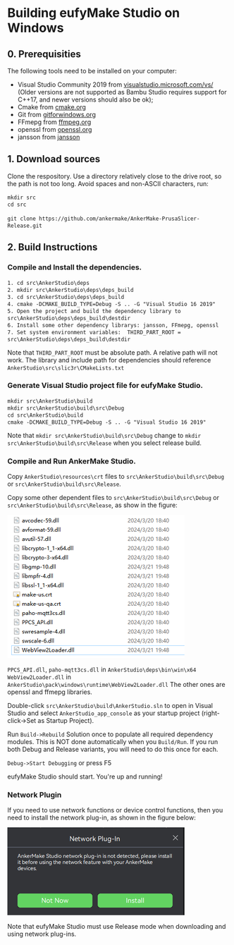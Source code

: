 # Building eufyMake Studio on Windows


## 0. Prerequisities

The following tools need to be installed on your computer:
- Visual Studio Community 2019 from [visualstudio.microsoft.com/vs/](https://visualstudio.microsoft.com/zh-hans/vs/) (Older versions are not supported as Bambu Studio requires support for C++17, and newer versions should also be ok);
- Cmake from [cmake.org](https://cmake.org/download/)
- Git from [gitforwindows.org](https://gitforwindows.org/)
- FFmepg from [ffmpeg.org](https://ffmpeg.org/)
- openssl from [openssl.org](https://www.openssl.org/)
- jansson from [jansson](https://jansson.readthedocs.io/en/2.13/index.html)


## 1. Download sources

Clone the respository. Use a directory relatively close to the drive root, so the path is not too long. Avoid spaces and non-ASCII characters, run:
```
mkdir src
cd src

git clone https://github.com/ankermake/AnkerMake-PrusaSlicer-Release.git
```


## 2. Build Instructions

### Compile and Install the dependencies.


	1. cd src\AnkerStudio\deps
	2. mkdir src\AnkerStudio\deps\deps_build
	3. cd src\AnkerStudio\deps\deps_build
	4. cmake -DCMAKE_BUILD_TYPE=Debug -S .. -G "Visual Studio 16 2019"
	5. Open the project and build the dependency library to src\AnkerStudio\deps\deps_build\destdir
	6. Install some other dependency librarys: jansson, FFmepg, openssl
	7. Set system environment variables:  THIRD_PART_ROOT = src\AnkerStudio\deps\deps_build\destdir

Note that `THIRD_PART_ROOT` must be absolute path. A relative path will not work.
The library and include path for dependencies should reference `AnkerStudio\src\slic3r\CMakeLists.txt`


### Generate Visual Studio project file for eufyMake Studio.

```
mkdir src\AnkerStudio\build
mkdir src\AnkerStudio\build\src\Debug
cd src\AnkerStudio\build
cmake -DCMAKE_BUILD_TYPE=Debug -S .. -G "Visual Studio 16 2019"
```
Note that `mkdir src\AnkerStudio\build\src\Debug` change to `mkdir src\AnkerStudio\build\src\Release` when you select release build.

### Compile and Run AnkerMake Studio. 

Copy `AnkerStudio\resources\crt` files to `src\AnkerStudio\build\src\Debug` or `src\AnkerStudio\build\src\Release`.

Copy some other dependent files to `src\AnkerStudio\build\src\Debug` or `src\AnkerStudio\build\src\Release`, as show in the figure: 

![image](Image/windows_debug_dir.png)

`PPCS_API.dll`, `paho-mqtt3cs.dll` in `AnkerStudio\deps\bin\win\x64`
`WebView2Loader.dll` in `AnkerStudio\pack\windows\runtime\WebView2Loader.dll`
The other ones are openssl and ffmepg libraries.

Double-click `src\AnkerStudio\build\AnkerStudio.sln` to open in Visual Studio and select `AnkerStudio_app_console` as your startup project (right-click->Set as Startup Project).

Run `Build->Rebuild` Solution once to populate all required dependency modules. This is NOT done automatically when you `Build/Run`. If you run both Debug and Release variants, you will need to do this once for each.

`Debug->Start Debugging` or press F5

eufyMake Studio should start. You're up and running!

### Network Plugin
If you need to use network functions or device control functions, then you need to install the network plug-in, as shown in the figure below:

![Alt text](Image/install_network_plugin.png)

Note that eufyMake Studio must use Release mode when downloading and using network plug-ins.





